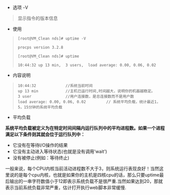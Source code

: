 * 选项 -V

> 显示指令的版本信息

* 使用

> `[root@VM_Clean nds]# uptime -V`
>
> `procps version 3.2.8`
>
> `[root@VM_Clean nds]# uptime`
>
> `10:44:32 up 13 min,  3 users,  load average: 0.00, 0.06, 0.02`

* 内容说明

> ```
> 10:44:32             //系统当前时间
> up 13 min            //主机已运行时间,时间越大，说明你的机器越稳定。
> 3 user               //用户连接数，是总连接数而不是用户数
> load average: 0.00, 0.06, 0.02         // 系统平均负载，统计最近1，5，15分钟的系统平均负载
> ```

* 平均负载

**系统平均负载被定义为在特定时间间隔内运行队列中的平均进程数。如果一个进程满足以下条件则其就会位于运行队列中：**

* 它没有在等待I/O操作的结果
* 它没有主动进入等待状态\(也就是没有调用'wait'\)
* 没有被停止\(例如：等待终止\)

一般来说，每个CPU内核当前活动进程数不大于3，则系统运行表现良好！当然这里说的是每个cpu内核，也就是如果你的主机是四核cpu的话，那么只要uptime最后输出的一串字符数值小于12即表示系统负载不是很严重.当然如果达到20，那就表示当前系统负载非常严重，估计打开执行web脚本非常缓慢.

